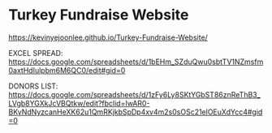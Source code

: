 # Turkey Fundraise Website
https://kevinyejoonlee.github.io/Turkey-Fundraise-Website/
 
EXCEL SPREAD: https://docs.google.com/spreadsheets/d/1bEHm_SZduQwu0sbtTV1NZmsfm0axtHdIulpbm6M6QC0/edit#gid=0

DONORS LIST: https://docs.google.com/spreadsheets/d/1zFy6Ly8SKtYGbST86znReThB3_LVgb8YGXkJcVBQtkw/edit?fbclid=IwAR0-BKyNdNyzcanHeXK62u1QmRKjkbSpDp4xv4m2s0sOSc21elOEuXdYcc4#gid=0
